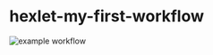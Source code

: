 # hexlet-my-first-workflow

![example workflow](https://github.com/EdgeToLife/hexlet-my-first-workflow/.github/workflows/hello-world.yml/badge.svg)
